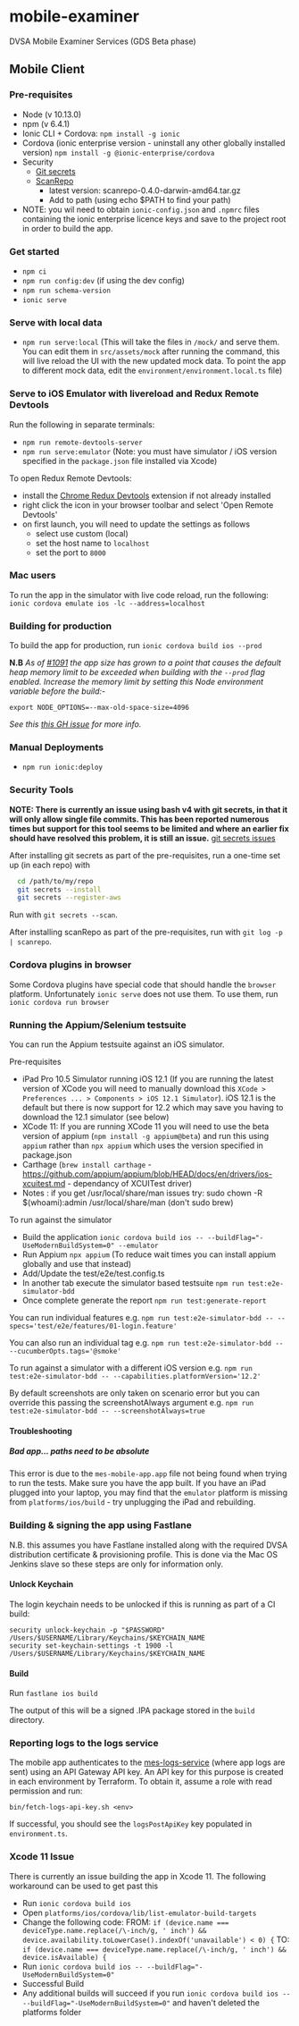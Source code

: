 # mobile-examiner

DVSA Mobile Examiner Services (GDS Beta phase)

## Mobile Client

### Pre-requisites

- Node (v 10.13.0)
- npm (v 6.4.1)
- Ionic CLI + Cordova: `npm install -g ionic`
- Cordova (ionic enterprise version - uninstall any other globally installed version) `npm install -g @ionic-enterprise/cordova`
- Security
  - [Git secrets](https://github.com/awslabs/git-secrets)
  - [ScanRepo](https://github.com/UKHomeOffice/repo-security-scanner)
    - latest version: scanrepo-0.4.0-darwin-amd64.tar.gz
    - Add to path (using echo $PATH to find your path)
 - NOTE: you wil need to obtain `ionic-config.json` and `.npmrc` files containing the ionic enterprise licence keys and save to the project root in order to build the app.

### Get started

- `npm ci`
- `npm run config:dev` (if using the dev config)
- `npm run schema-version`
- `ionic serve`

### Serve with local data
- `npm run serve:local` (This will take the files in `/mock/` and serve them. You can edit them in `src/assets/mock` after running the command, this will live reload the UI with the new updated mock data. To point the app to different mock data, edit the `environment/environment.local.ts` file)

### Serve to iOS Emulator with livereload and Redux Remote Devtools

Run the following in separate terminals:

- `npm run remote-devtools-server`
- `npm run serve:emulator` (Note: you must have simulator / iOS version specified in the `package.json` file installed via Xcode)

To open Redux Remote Devtools:

- install the [Chrome Redux Devtools](https://chrome.google.com/webstore/detail/redux-devtools/lmhkpmbekcpmknklioeibfkpmmfibljd?hl=en) extension if not already installed
- right click the icon in your browser toolbar and select 'Open Remote Devtools'
- on first launch, you will need to update the settings as follows
    - select use custom (local) 
    - set the host name to `localhost`
    - set the port to `8000`

### Mac users

To run the app in the simulator with live code reload, run the following:
`ionic cordova emulate ios -lc --address=localhost`

### Building for production

To build the app for production, run `ionic cordova build ios --prod`

__N.B__ _As of [#1091](https://github.com/dvsa/mes-mobile-app/pull/1091) the app size has grown to a point that causes the default heap memory limit to be exceeded when building with the `--prod` flag enabled. Increase the memory limit by setting this Node environment variable before the build:-_  
  
  ```export NODE_OPTIONS=--max-old-space-size=4096```  
  
_See this [this GH issue](https://github.com/ionic-team/ionic-app-scripts/issues/1036) for more info._

### Manual Deployments

- `npm run ionic:deploy`

### Security Tools

**NOTE: There is currently an issue using bash v4 with git secrets, in that it will only allow single file commits. This has been reported numerous times but support for this tool seems to be limited and where an earlier fix should have resolved this problem, it is still an issue.**
[git secrets issues](https://github.com/awslabs/git-secrets/issues)

After installing git secrets as part of the pre-requisites, run a one-time set up (in each repo) with

```bash
  cd /path/to/my/repo
  git secrets --install
  git secrets --register-aws
```

Run with `git secrets --scan`.

After installing scanRepo as part of the pre-requisites, run with `git log -p | scanrepo`.

### Cordova plugins in browser

Some Cordova plugins have special code that should handle the `browser` platform. Unfortunately `ionic serve` does not use them. To use them, run `ionic cordova run browser`

### Running the Appium/Selenium testsuite

You can run the Appium testsuite against an iOS simulator.

Pre-requisites

- iPad Pro 10.5 Simulator running iOS 12.1 (If you are running the latest version of XCode you will need to manually download this `XCode > Preferences ... > Components > iOS 12.1 Simulator`). iOS 12.1 is the default but there is now support for 12.2 which may save you having to download the 12.1 simulator (see below)
- XCode 11: If you are running XCode 11 you will need to use the beta version of appium (`npm install -g appium@beta`) and run this using `appium` rather than `npx appium` which uses the version specified in package.json
- Carthage (`brew install carthage` - https://github.com/appium/appium/blob/HEAD/docs/en/drivers/ios-xcuitest.md - dependancy of XCUITest driver)
- Notes : if you get /usr/local/share/man issues 
          try: sudo chown -R $(whoami):admin /usr/local/share/man (don't sudo brew)

To run against the simulator

- Build the application `ionic cordova build ios -- --buildFlag="-UseModernBuildSystem=0" --emulator`
- Run Appium `npx appium` (To reduce wait times you can install appium globally and use that instead)
- Add/Update the test/e2e/test.config.ts
- In another tab execute the simulator based testsuite `npm run test:e2e-simulator-bdd`
- Once complete generate the report `npm run test:generate-report`

You can run individual features e.g. `npm run test:e2e-simulator-bdd -- --specs='test/e2e/features/01-login.feature'`

You can also run an individual tag e.g. `npm run test:e2e-simulator-bdd -- --cucumberOpts.tags='@smoke'`

To run against a simulator with a different iOS version e.g. `npm run test:e2e-simulator-bdd -- --capabilities.platformVersion='12.2'`

By default screenshots are only taken on scenario error but you can override this passing the screenshotAlways argument e.g. `npm run test:e2e-simulator-bdd -- --screenshotAlways=true`

#### Troubleshooting

##### Bad app... paths need to be absolute

This error is due to the `mes-mobile-app.app` file not being found when trying to run the tests. Make sure you have the app built.
If you have an iPad plugged into your laptop, you may find that the `emulator` platform is missing from `platforms/ios/build` - try unplugging the iPad and rebuilding.

### Building & signing the app using Fastlane
N.B. this assumes you have Fastlane installed along with the required DVSA distribution certificate & provisioning profile. This is done via the Mac OS Jenkins slave so these steps are only for information only. 

#### Unlock Keychain
The login keychain needs to be unlocked if this is running as part of a CI build:

```
security unlock-keychain -p "$PASSWORD" /Users/$USERNAME/Library/Keychains/$KEYCHAIN_NAME
security set-keychain-settings -t 1900 -l /Users/$USERNAME/Library/Keychains/$KEYCHAIN_NAME
```

#### Build

 Run `fastlane ios build` 
 
 The output of this will be a signed .IPA package stored in the `build` directory.

### Reporting logs to the logs service

The mobile app authenticates to the [mes-logs-service](https://github.com/dvsa/mes-logs-service) (where app logs are sent) using an API Gateway API key.
An API key for this purpose is created in each environment by Terraform. To obtain it, assume a role with read permission and run:

```shell
bin/fetch-logs-api-key.sh <env>
```

If successful, you should see the `logsPostApiKey` key populated in `environment.ts`.

### Xcode 11 Issue
There is currently an issue building the app in Xcode 11. The following workaround can be used to get past this

- Run `ionic cordova build ios`
- Open `platforms/ios/cordova/lib/list-emulator-build-targets`
- Change the following code:
FROM:
    `if (device.name === deviceType.name.replace(/\-inch/g, ' inch') && device.availability.toLowerCase().indexOf('unavailable') < 0) {`
TO:
    `if (device.name === deviceType.name.replace(/\-inch/g, ' inch') && device.isAvailable) {`
- Run `ionic cordova build ios -- --buildFlag="-UseModernBuildSystem=0"`
- Successful Build
- Any additional builds will succeed if you run `ionic cordova build ios -- --buildFlag="-UseModernBuildSystem=0"` and haven't deleted the platforms folder

